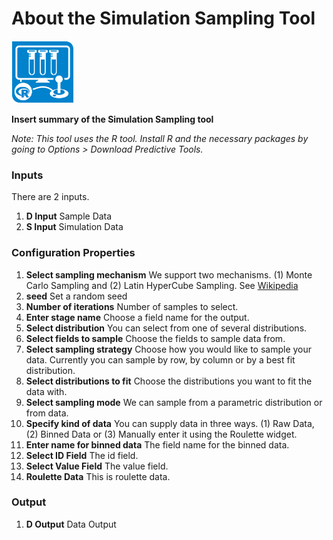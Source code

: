 # About the Simulation Sampling Tool

<img src="../SimSamplingIcon.png" width=100 height=100 />



__Insert summary of the Simulation Sampling tool__

_Note: This tool uses the R tool. Install R and the necessary packages by going to Options > Download Predictive Tools._

### Inputs

There are 2 inputs.

1. __D Input__ Sample Data
2. __S Input__ Simulation Data

### Configuration Properties

1. __Select sampling mechanism__ We support two mechanisms. (1) Monte Carlo Sampling and (2) Latin HyperCube Sampling. See [Wikipedia](https://en.wikipedia.org/wiki/Latin_hypercube_sampling)
2. __seed__ Set a random seed
3. __Number of iterations__ Number of samples to select.
4. __Enter stage name__ Choose a field name for the output.
5. __Select distribution__ You can select from one of several distributions.
6. __Select fields to sample__ Choose the fields to sample data from.
7. __Select sampling strategy__ Choose how you would like to sample your data. Currently you can sample by row, by column or by a best fit distribution.
8. __Select distributions to fit__ Choose the distributions you want to fit the data with.
9. __Select sampling mode__ We can sample from a parametric distribution or from data.
10. __Specify kind of data__ You can supply data in three ways. (1) Raw Data, (2) Binned Data or (3) Manually enter it using the Roulette widget.
11. __Enter name for binned data__ The field name for the binned data.
12. __Select ID Field__ The id field.
13. __Select Value Field__ The value field.
14. __Roulette Data__ This is roulette data.

### Output

1. __D Output__ Data Output
